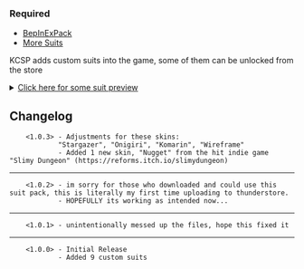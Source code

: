 ### __Required__ 
- [BepInExPack](https://thunderstore.io/c/lethal-company/p/BepInEx/BepInExPack/)
- [More Suits](https://thunderstore.io/c/lethal-company/p/x753/More_Suits/)

KCSP adds custom suits into the game, some of them can be unlocked from the store
<details>
  <summary><ins>Click here for some suit preview</ins></summary>

 <sub>*please note that suits may look different in-game</sub>
## Stargazer
> - helmet visor glow in the dark

![Stargazer](https://komodolegend18.github.io/projects/Mods/LethalCompany/KCSP/stargazer.png "Stargazer")
## Onigiri
> - helmet visor glow in the dark

![Onigiri](https://komodolegend18.github.io/projects/Mods/LethalCompany/KCSP/onigiri.png "Onigiri")
## Jungle Camo
![Jungle Camo](https://komodolegend18.github.io/projects/Mods/LethalCompany/KCSP/jungle.png "Jungle Camo")
## Desert Camo
![Desert Camo](https://komodolegend18.github.io/projects/Mods/LethalCompany/KCSP/desert.png "Desert Camo")
## Wireframe
> - <ins>entire costume</ins> glow in the dark

![Wireframe](https://komodolegend18.github.io/projects/Mods/LethalCompany/KCSP/wireframe.png "Wireframe")
--- 
and many more...

...you can find the rest of the suits in-game

good luck scavengers!
</details>


## Changelog
        <1.0.3> - Adjustments for these skins:
                "Stargazer", "Onigiri", "Komarin", "Wireframe"
                - Added 1 new skin, "Nugget" from the hit indie game "Slimy Dungeon" (https://reforms.itch.io/slimydungeon)
---
        <1.0.2> - im sorry for those who downloaded and could use this suit pack, this is literally my first time uploading to thunderstore.
                - HOPEFULLY its working as intended now...
---
        <1.0.1> - unintentionally messed up the files, hope this fixed it
---
        <1.0.0> - Initial Release
                - Added 9 custom suits